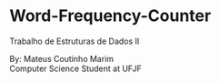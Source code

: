 # Word-Frequency-Counter

Trabalho de Estruturas de Dados II


<p>By: Mateus Coutinho Marim
<br>Computer Science Student at UFJF</br></p>
